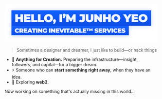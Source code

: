 <a href="http://junho.io" title="Website">
	<img alt="Hello, I'm Junho Yeo" src="https://github.com/junhoyeo/junhoyeo/raw/main/images/title-2.png" width="612" />
</a>

> Sometimes a designer and dreamer, I just like to build—or hack things

- 🦄 **Anything for Creation.** Preparing the infrastructure—insight, followers, and capital—for a bigger dream.
- ⚡️ Someone who can **start something right away**, when they have an idea.
- 🏴‍ Exploring **web3**.

Now working on something that's actually missing in this world…
